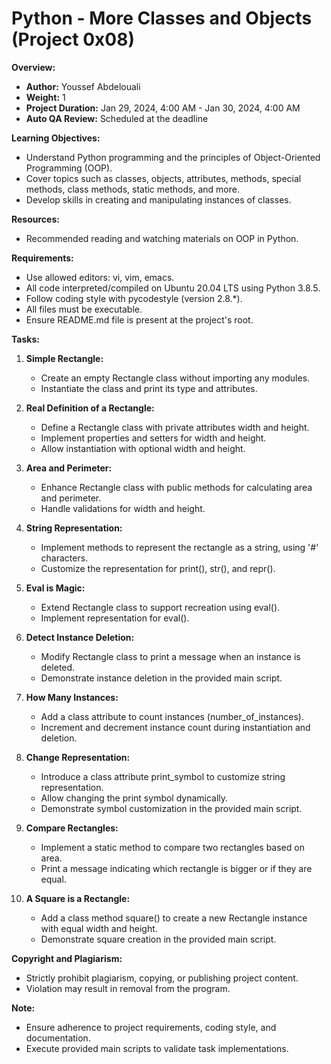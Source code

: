# Python - More Classes and Objects (Project 0x08)

**Overview:**
- **Author:** Youssef Abdelouali
- **Weight:** 1
- **Project Duration:** Jan 29, 2024, 4:00 AM - Jan 30, 2024, 4:00 AM
- **Auto QA Review:** Scheduled at the deadline

**Learning Objectives:**
- Understand Python programming and the principles of Object-Oriented Programming (OOP).
- Cover topics such as classes, objects, attributes, methods, special methods, class methods, static methods, and more.
- Develop skills in creating and manipulating instances of classes.

**Resources:**
- Recommended reading and watching materials on OOP in Python.

**Requirements:**
- Use allowed editors: vi, vim, emacs.
- All code interpreted/compiled on Ubuntu 20.04 LTS using Python 3.8.5.
- Follow coding style with pycodestyle (version 2.8.*).
- All files must be executable.
- Ensure README.md file is present at the project's root.

**Tasks:**
1. **Simple Rectangle:**
   - Create an empty Rectangle class without importing any modules.
   - Instantiate the class and print its type and attributes.

2. **Real Definition of a Rectangle:**
   - Define a Rectangle class with private attributes width and height.
   - Implement properties and setters for width and height.
   - Allow instantiation with optional width and height.

3. **Area and Perimeter:**
   - Enhance Rectangle class with public methods for calculating area and perimeter.
   - Handle validations for width and height.

4. **String Representation:**
   - Implement methods to represent the rectangle as a string, using '#' characters.
   - Customize the representation for print(), str(), and repr().

5. **Eval is Magic:**
   - Extend Rectangle class to support recreation using eval().
   - Implement representation for eval().

6. **Detect Instance Deletion:**
   - Modify Rectangle class to print a message when an instance is deleted.
   - Demonstrate instance deletion in the provided main script.

7. **How Many Instances:**
   - Add a class attribute to count instances (number_of_instances).
   - Increment and decrement instance count during instantiation and deletion.

8. **Change Representation:**
   - Introduce a class attribute print_symbol to customize string representation.
   - Allow changing the print symbol dynamically.
   - Demonstrate symbol customization in the provided main script.

9. **Compare Rectangles:**
   - Implement a static method to compare two rectangles based on area.
   - Print a message indicating which rectangle is bigger or if they are equal.

10. **A Square is a Rectangle:**
    - Add a class method square() to create a new Rectangle instance with equal width and height.
    - Demonstrate square creation in the provided main script.

**Copyright and Plagiarism:**
- Strictly prohibit plagiarism, copying, or publishing project content.
- Violation may result in removal from the program.

**Note:**
- Ensure adherence to project requirements, coding style, and documentation.
- Execute provided main scripts to validate task implementations.

